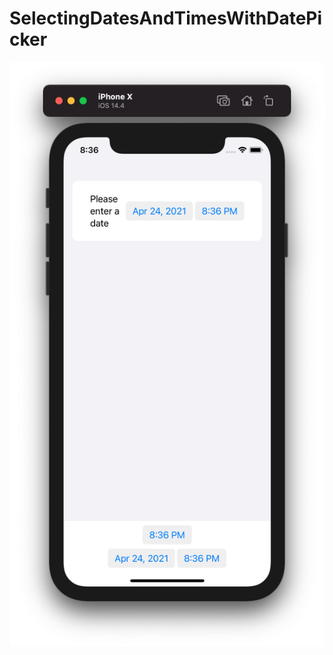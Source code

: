 # SelectingDatesAndTimesWithDatePicker

![](https://github.com/ram4ik/SelectingDatesAndTimesWithDatePicker/blob/master/SelectingDatesAndTimesWithDatePicker/Assets.xcassets/Screenshot%202021-04-24%20at%2020.36.41.imageset/Screenshot%202021-04-24%20at%2020.36.41.png)
